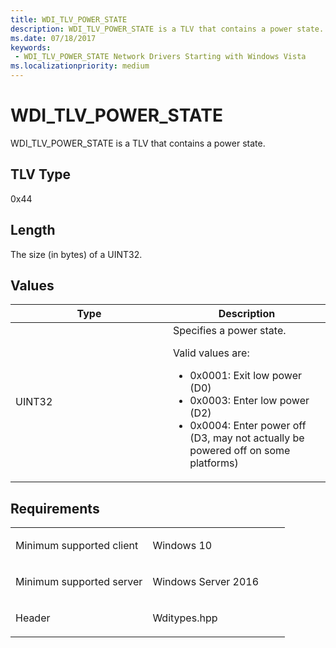 ```yaml
---
title: WDI_TLV_POWER_STATE
description: WDI_TLV_POWER_STATE is a TLV that contains a power state.
ms.date: 07/18/2017
keywords:
 - WDI_TLV_POWER_STATE Network Drivers Starting with Windows Vista
ms.localizationpriority: medium
---
```


# WDI\_TLV\_POWER\_STATE


WDI\_TLV\_POWER\_STATE is a TLV that contains a power state.

## TLV Type


0x44

## Length


The size (in bytes) of a UINT32.

## Values


<table>
<colgroup>
<col width="50%" />
<col width="50%" />
</colgroup>
<thead>
<tr class="header">
<th>Type</th>
<th>Description</th>
</tr>
</thead>
<tbody>
<tr class="odd">
<td>UINT32</td>
<td>Specifies a power state.
<p>Valid values are:</p>
<ul>
<li>0x0001: Exit low power (D0)</li>
<li>0x0003: Enter low power (D2)</li>
<li>0x0004: Enter power off (D3, may not actually be powered off on some platforms)</li>
</ul></td>
</tr>
</tbody>
</table>

 

Requirements
------------

<table>
<colgroup>
<col width="50%" />
<col width="50%" />
</colgroup>
<tbody>
<tr class="odd">
<td><p>Minimum supported client</p></td>
<td><p>Windows 10</p></td>
</tr>
<tr class="even">
<td><p>Minimum supported server</p></td>
<td><p>Windows Server 2016</p></td>
</tr>
<tr class="odd">
<td><p>Header</p></td>
<td>Wditypes.hpp</td>
</tr>
</tbody>
</table>

 

 




